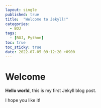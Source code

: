 ```yaml
---
layout: single
published: true
title:  "Welcome to Jekyll!"
categories:
  - BOJ
tags:
  - [BOJ, Python]
toc: true
toc_sticky: true
date: 2022-07-05 09:12:20 +0900
---
```


# Welcome

**Hello world**, this is my first Jekyll blog post.

I hope you like it!
